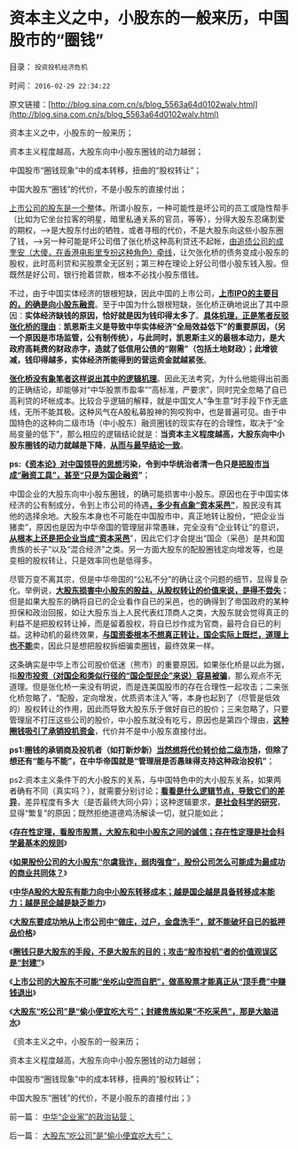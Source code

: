 # 资本主义之中，小股东的一般来历，中国股市的“圈钱”

目录： `投资投机经济危机` 

时间： `2016-02-29 22:34:22` 

原文链接：[http://blog.sina.com.cn/s/blog_5563a64d0102walv.html](http://blog.sina.com.cn/s/blog_5563a64d0102walv.html)

资本主义之中，小股东的一般来历；

资本主义程度越高，大股东向中小股东圈钱的动力越弱；

中国股市“圈钱现象”中的成本转移，扭曲的“股权转让”；

中国大股东“圈钱”的代价，不是小股东的直接付出；

[上市公司的股东是一个整](../../../2016/1/28/存在性定理，看股市股票，大股东和中小股东之间的诚信；.md)体。所谓小股东，一种可能性是坏公司的员工或隐性帮手（比如为它坐台拉客的明星，暗里私通关系的官员，等等），分得大股东忍痛割爱的期权，——>是大股东付出的牺牲，或者寻租的代价，不是大股东向这些小股东圈了钱，——>另一种可能是坏公司借了张化桥这种高利贷还不起帐，[由追债公司的成奎安（大傻，在香港电影里专扮这种角色）牵线](../../../2013/2/8/张化桥先生的悲愤，高利贷和可怕的追债公司.md)，让欠张化桥的债务变成小股东的股权，此时高利贷和买股票全无区别；第三种在理论上好公司借小股东钱入股。但既然是好公司，银行抢着贷款，根本不必找小股东借钱。

不过，由于中国实体经济的银根短缺，因此中国的上市公司，[**上市IPO的主要目的，的确是向小股东融资**](../../../2014/4/9/国资委对优先股的偏好，股神和股民的对国企圈钱的激励.md)。至于中国为什么银根短缺，张化桥正确地说出了其中原因：**实体经济缺钱的原因，恰好就是因为钱印得太多了**。[**具体机理，正是笔者反驳张化桥的理由**](../../../2016/2/1/大股东不是道德高尚，股市“庄家”的根源；.md)：**凯恩斯主义是导致中华实体经济“全局效益低下”的重要原因，（另一个原因是市场监管，公有制传统），与此同时，凯恩斯主义的最根本动力，是大政府高耗费的财政赤字，造就了低信用公债的“刚需”（包括土地财政）；此增彼减，钱印得越多，实体经济所能得到的营运资金就越紧张**。

[**张化桥没有象笔者这样说出其中的逻辑机理**](../../../2013/9/24/让经济学走下神坛，及约瑟夫.熊彼特的逻辑错误.md)。因此无法考究，为什么他能得出前面的正确结论，却能够对“中华股票市盈率”“高标准，严要求”，同时完全忽略了自已高利贷的坏帐成本。比较合乎逻辑的解释，就是中国文人“争生意”时手段下作无底线，无所不能其极。这种风气在A股私募股神的狗咬狗中，也是普遍可见。由于中国特色的这种向二级市场（中小股东）融资圈钱的现实存在的合理性，取决于“全局变量的低下”，那么相应的逻辑结论就是：**当资本主义程度越高，大股东向中小股东圈钱的动力就越是下降**，[**从而与最早结论一致**](../../../2016/1/31/存在性定理：资本主义如果尔虞我诈，为什么有空前绝后的凝聚力？.md)。

**ps:《[**资本论》对中国领导的思想**](../../../2012/10/5/“资本”只能是长子继承权.md)污染，令到中华统治者清一色只是[**把股市当成“融资工具”，甚至“只是为国企融资**](../../../2015/12/8/股市是企业产权交易的市场，中国股市超越零和的价值何来？.md)”**；

中国企业的大股东向中小股东圈钱，的确可能损害中小股东。原因也在于中国实体经济的公有制成分，令到上市公司的待遇[**，多少有点象“资本采邑”**](../../../2016/2/4/《资本论》的错误观念：将企业当成“资本采邑”.md)，股民没有其他的选择余地。大股东本身也不可能在中国股市中，真正地转让股份，“把企业当猪卖”，原因也是因为中华帝国的管理层非常愚昧，完全没有“企业转让”的意识，[**从根本上还是把企业当成“资本采邑**](../../../2016/2/3/圈钱只是大股东补仓的手段，不是大股东出货的目的；.md)”，因此它们才会提出“国企（采邑）是共和国贵族的长子”以及“混合经济”之类。另一方面大股东的配股圈钱定向增发等，也是变相的股权转让，只是效率同也是低得多。

尽管万变不离其宗，但是中华帝国的“公私不分”的确让这个问题的细节，显得复杂化。举例说，[**大股东损害中小股东的股益，从股权转让的价值来说，是得不尝失**](../../../2016/2/5/大股东“吃公司”是“偷小便宜吃大亏”；.md)；但是如果大股东的确将自已的企业看作自已的采邑，也的确得到了帝国政府的某种担保和政治回报，如让大股东当上人民代表红顶商人之类，大股东就会觉得真正的利益不是把股权转让掉，而是留着股权，将自已炒作成为官商，最符合自已的利益。这种动机的最终效果，[**与国资委根本不想真正转让，国企实际上既烂，道理上也不能**](../../../2009/8/13/国资委的历史责任是什么？.md)卖，因此只是想把股权拆细骗卖圈钱，最终效果一样。

这条确实是中华上市公司股价低迷（熊市）的重要原因。如果张化桥是以此为据，指[**股市投资（对国企和类似行径的“国企型民企”来说）容易被骗**](../../../2016/2/1/大股东不是道德高尚，股市“庄家”的根源；.md)，那么观点不无道理。但是张化桥一来没有明说，而是连美国股市的存在合理性一起攻击；二来张化桥忽略了，“配股，定向增发，优质资本注入”等，本身也起到了（尽管是低效的）股权转让的作用，因此而导致大股东乐于做好自已的股价；三来忽略了，只要管理层不打压这些公司的股价，中小股东就没有吃亏，原因也是第四个理由，[**这种圈钱吸引了承销投机资金**](../../../2013/5/17/新股三高发行，牛市才能健康长久.md)，代价并不是中小股东直接付出。

**ps1:圈钱的承销商及投机者（如打新炒新）[**当然想将代价转价给二级市场**](../../../2012/1/12/特权机构的“打新”是凶残的暴政.md)，但除了想还有“能与不能”，在中华帝国就是“管理层是否愚昧得支持这种政治投机”**；

ps2:资本主义条件下的大小股东的关系，与中国特色中的大小股东关系，如果两者确有不同（真实吗？），就需要分别讨论；[**看看是什么逻辑节点，导致它们的差异**](../../../2014/9/20/逻辑悖反定理，最常用的证伪逻辑.md)，差异程度有多大（是否最终大同小异）；这种逻辑要求，[**是社会科学的研究**](../../../2013/6/1/实体社会学“知其所以然”的三条主线.md)，显得“繁复”的原因；既然拒绝道德鸡汤解读一切，就只能如此；

《[**存在性定理，看股市股票，大股东和中小股东之间的诚信；存在性定理是社会科学最基本的规则**](../../../2016/1/28/存在性定理，看股市股票，大股东和中小股东之间的诚信；.md)》

《[**如果股份公司的大小股东“尔虞我诈，弱肉强食”，股份公司怎么可能成为最成功的商业共同体？**](../../../2016/1/31/存在性定理：资本主义如果尔虞我诈，为什么有空前绝后的凝聚力？.md)》

《[**中华A股的大股东有能力向中小股东转移成本；越是国企越是具备转移成本能力；越是民企越是缺乏能力**](../../../2016/2/1/大股东不是道德高尚，股市“庄家”的根源；.md)》

《[**大股东要成功地从上市公司中“做庄，过户，金盘洗手”，就不能破坏自已的抵押品价格**](../../../2016/2/2/中国所有企业都是“成长型”，但不存在真正的成长.md)》

《[**圈钱只是大股东的手段，不是大股东的目的；攻击“股市投机”者的价值观误区是“封建”**](../../../2016/2/3/圈钱只是大股东补仓的手段，不是大股东出货的目的；.md)》

《[**上市公司的大股东不可能“坐吃山空而自肥”，做高股票才能真正从“顶手费”中赚钱退出**](../../../2016/2/4/《资本论》的错误观念：将企业当成“资本采邑”.md)》

《[**大股东“吃公司”是“偷小便宜吃大亏”；封建贵族如果“不吃采邑”，那是大脑进水**](../../../2016/2/5/大股东“吃公司”是“偷小便宜吃大亏”；.md)》

《资本主义之中，小股东的一般来历；

资本主义程度越高，大股东向中小股东圈钱的动力越弱；

中国股市“圈钱现象”中的成本转移，扭典的“股权转让”；

中国大股东“圈钱”的代价，不是小股东的直接付出；》

前一篇： [中华“企业家”的政治钻营；](../../../2016/3/6/中华“企业家”的政治钻营；.md)

后一篇： [大股东“吃公司”是“偷小便宜吃大亏”；](../../../2016/2/5/大股东“吃公司”是“偷小便宜吃大亏”；.md)

